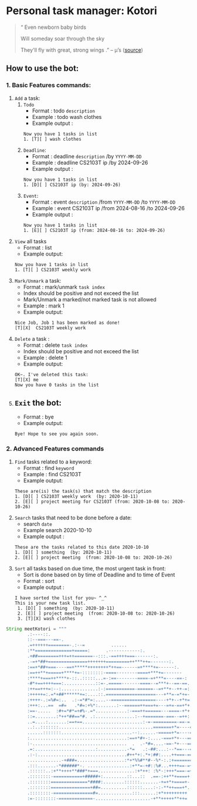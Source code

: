 # Personal task manager: Kotori

> “ Even newborn baby birds
>
> Will someday soar through the sky
>
> They'll fly with great, strong wings
> .” – µ’s ([source](https://genius.com/Genius-english-translations-s-start-dash-english-translation-lyrics))

## How to use the bot:
### 1. Basic Features commands:
1. `Add` a task:
    1. `Todo`
       - Format : todo `description`
       - Example : todo wash clothes
       - Example output : 
       ```
       Now you have 1 tasks in list
       1. [T][ ] wash clothes
       ```
   2. `Deadline`: 
      - Format : deadline `description` /by `YYYY-MM-DD`
      - Example : deadline CS2103T ip /by 2024-09-26
      - Example output :
       ```
       Now you have 1 tasks in list
       1. [D][ ] CS2103T ip (by: 2024-09-26)
       ```
   3. `Event`: 
      - Format : event `description` /from  `YYYY-MM-DD` /to `YYYY-MM-DD`
      - Example : event CS2103T ip /from 2024-08-16 /to 2024-09-26
      - Example output :
       ```
       Now you have 1 tasks in list
       1. [E][ ] CS2103T ip (from: 2024-08-16 to: 2024-09-26)
       ```
2. `View` all tasks
   - Format : list
   - Example output:
   ```
   Now you have 1 tasks in list
   1. [T][ ] CS2103T weekly work
   ```
3. `Mark/Unmark` a task: 
   - Format : mark/unmark `task index`
   - Index should be positive and not exceed the list
   - Mark/Unmark a marked/not marked task is not allowed
   - Example : mark 1
   - Example output: 
   ```
   Nice Job, Job 1 has been marked as done!
   [T][X]  CS2103T weekly work
   ```
4. `Delete` a task : 
   - Format : delete `task index`
   - Index should be positive and not exceed the list
   - Example : delete 1
   - Example output:
   ``` 
   OK~. I've deleted this task: 
   [T][X] me
   Now you have 0 tasks in the list
   ```
5. `Exit` the bot:
   - 
   - Format : bye
   - Example output:
   ``` 
   Bye! Hope to see you again soon.
   ```
### 2. Advanced Features commands
1. `Find` tasks related to a keyword: 
   - Format : find `keyword`
   - Example : find CS2103T
   - Example output: 
   ```
   These are(is) the task(s) that match the description
   1. [D][ ] CS2103T weekly work  (by: 2020-10-11)
   2. [E][ ] project meeting for CS2103T (from: 2020-10-08 to: 2020-10-26)
   ```
2. `Search` tasks that need to be done before a date:
    - search `date`
    - Example search 2020-10-10
    - Example output :
    ```
    These are the tasks related to this date 2020-10-10
    1. [D][ ] something  (by: 2020-10-11)
    2. [E][ ] project meeting  (from: 2020-10-08 to: 2020-10-26)
   ```
3. `Sort` all tasks based on due time, the most urgent task in front:
   - Sort is done based on by time of Deadline and to time of Event
   - Format : sort
   - Example output :
   ```
   I have sorted the list for you~ ^_^
   This is your new task list.
    1. [D][ ] something  (by: 2020-10-11)
    2. [E][ ] project meeting  (from: 2020-10-08 to: 2020-10-26)
    3. [T][X] wash clothes
   ```

```java
String meetKotori = """
        .:----::.
        ::--===---==-.
        .=++++++========-.:--=          ......
        :**==============+=====:      .------------:.
        .+##========+++=++=======--:::.-==++++===-------:.
        .-=+*##+===============+++++++=========++***++=-------:.
        :==+*##+===----==+*****++++++++*++==------=+****+=------:.
        :==++**+=====+****+=-::::::::-====--------====+***+=-------
        :****+===++****+-::..:::::...=-:==--------====-=+***=----==-:
        -#*+==++++===:............::=-.=====-------====--=***+--==-==.
        :++==+++=:--:..............:-:===========-======--=+**+--++-=:
        :+++++=:.=*+##******+=:....::.===================---+**=-=*+=-
        :++++-.:=%#=:..  .:-=*#*=:....--=================----+*+--+*+=.
        :+++:...==  =#=   .*#=:+%*:.......:--======++===+=---=+=-==+*+.
        :==-.....  :#+=*#*=+#%-.=*............:-===++======---====-+*+
        ::=........:*++*##==*#. .:...............:--+=======-===--=++:
        ..=....:.......:==+==.......................:-=-=========-==-=.
        ..:..:::::::....................................=======+*=----=
        ......:::::::...........................--:......-=====+*=----=:
        :.....................................:==+*#+-:....-===+*+---==-
        :-....................................  .  .-*#=....-==-*+---===
        .=:.......................:...........-*=   .:-##:...:--*==---==
        .:-:..................................#++*+:.*+:##:....++===-===
        .............-+###=..................:*+*%%#**#--%*-:.:+=======-
        .:::.......-*######*-. ................:+**=-+#::%#...++++==-=+:
        .::::::..:+**++++**###*+===..............:+*++: :%*-:+++*===-=+
        .::::::::-===========+#####+:.........::...::  .==-:++**+====+:
        .::::::::==============*####:........::::::.......-+=+*+====+-
        .::::::::===============+##=..........::::::....:-:-**++===+*.
        .::::::::-===============#=.............:::......:+*+++++++++
        :=-::::::::-=============-.....................-+**+++++**++=                   """;
```
